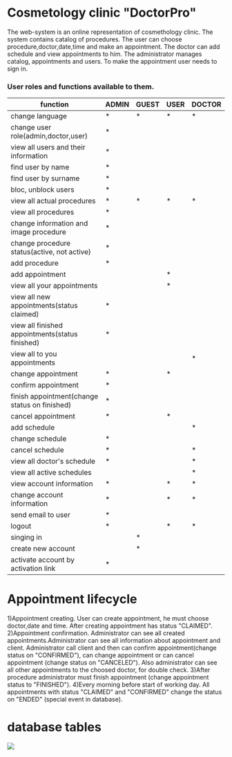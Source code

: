 ﻿# Cosmetology clinic "DoctorPro"
The web-system is an online representation of cosmethology clinic. The system contains catalog of procedures. 
The user can choose procedure,doctor,date,time and make an appointment. 
The doctor can add schedule and view appointments to him.  The administrator manages catalog, appointments and users.
To make the appointment user needs to sign in.
### User roles and functions available to them.
|function|	ADMIN| 	GUEST| 	USER| 	DOCTOR |
|---------|-------|-------|------|----------|
|change language|	* |	* |	* |	*|
|change user role(admin,doctor,user)|	*|	|		|  |
view all users and their information	|*||||
find user by name|*||||
find user by surname |*||||
bloc, unblock users	|*||||			
view all actual procedures	|*|	*|	*|	*|
view all procedures 	|*||||			
change information and image procedure|*||||		
change procedure status(active, not active)	|*||||		
add procedure	|*||||		
add appointment		|||*||	
view all your appointments		|||*||
view all new appointments(status claimed)|*||||	
view all finished appointments(status finished)|*||||
view all to you appointments			||||*|
change appointment	|*||*||
confirm appointment	|*||||
finish appointment(change status on finished)	|*||||		
cancel appointment	|*||*||
add schedule		||||*|
change schedule|*||||
cancel schedule|*|||*|
view all doctor's schedule |*|||*|
view all active schedules ||||*|
view account information	|*||*|*|
change account information	|*||*|*|	
send email to user |*||||
logout	|*||*|*|
singing in		||*|||
create new account	||*|||	
activate account by activation link	|*||||	
# Appointment lifecycle
1)Appointment creating.
  User can create appointment, he must choose doctor,date and time. After creating appointment has status "CLAIMED".
2)Appointment confirmation.
   Administrator can see all created appointments.Administrator can see all information about appointment and client. Administrator call client and then can confirm appointment(change status on "CONFIRMED"), can change appointment or can cancel appointment (change status on "CANCELED"). Also administrator can see all other appointments to the choosed doctor, for double check.
3)After procedure administrator must finish appointment (change appointment status to "FINISHED").
4)Every morning before start of working day. All appointments with status "CLAIMED" and "CONFIRMED" change the status on "ENDED" (special event in database).
# database tables
![](https://github.com/YauhenMetelSky/webtask/blob/master/database/tables.jpg)